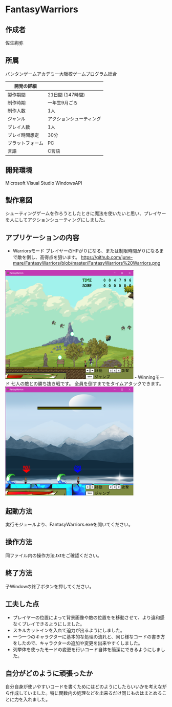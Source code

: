 # FantasyWarriors
## 作成者	
佐生絢弥

## 所属 
バンタンゲームアカデミー大阪校ゲームプログラム総合

|開発の詳細||
----|----
|製作期間|21日間 (147時間)|
|制作時期|一年生9月ごろ|
|制作人数|1人|
|ジャンル|アクションシューティング|
|プレイ人数|1人|
|プレイ時間想定|30分|
|プラットフォーム|PC|
|言語|C言語|

## 開発環境　　　　　　
Microsoft Visual Studio
WindowsAPI

## 製作意図
シューティングゲームを作ろうとしたときに魔法を使いたいと思い、プレイヤーを人にしてアクションシューティングにしました。

## アプリケーションの内容
- Warriorsモード
プレイヤーのHPが０になる、または制限時間が０になるまで敵を倒し、高得点を狙います。
https://github.com/june-mare/FantasyWarriors/blob/master/FantasyWarriors%20Warriors.png
<img src="https://github.com/june-mare/FantasyWarriors/blob/master/FantasyWarriors%20Warriors.png" alt="Warriors" title="Warriors" width="400" height="340">
- Winningモード
七人の敵との勝ち抜き戦です。
全員を倒すまでをタイムアタックできます。
<img src="https://github.com/june-mare/FantasyWarriors/blob/master/FantasyWarriors%20Winning.png" alt="Winning" title="Winning" width="400" height="340">

## 起動方法
実行モジュールより、FantasyWarriors.exeを開いてください。

## 操作方法
同ファイル内の操作方法.txtをご確認ください。

## 終了方法
子Windowの終了ボタンを押してください。

## 工夫した点
- プレイヤーの位置によって背景画像や敵の位置をを移動させて、より違和感なくプレイできるようにしました。　
- スキルカットインを入れて迫力が出るようにしました。
- 一つ一つのキャラクターに基本的な処理の流れと、同じ様なコードの書き方をしたので、キャラクターの追加や変更を出来やすくしました。
- 列挙体を使ったモードの変更を行いコード自体を簡潔にできるようにしました。

## 自分がどのように頑張ったか
自分自身が使いやすいコードを書くためにはどのようにしたらいいかを考えながら作成していました。特に関数内の処理などを出来るだけ同じものはまとめることに力を入れました。
